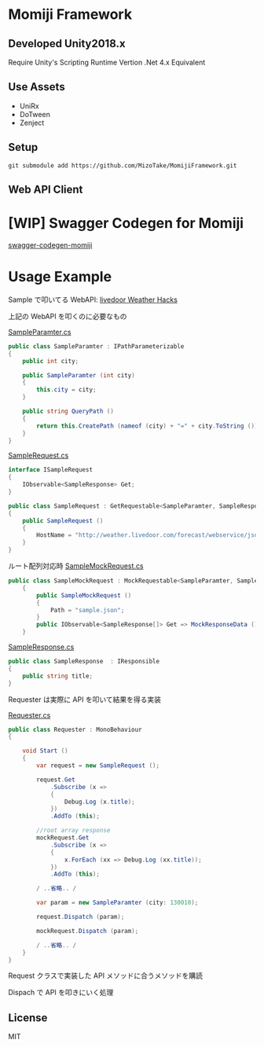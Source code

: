 # Momiji Framework

## Developed Unity2018.x

Require Unity's Scripting Runtime Vertion .Net 4.x Equivalent

## Use Assets

- UniRx
- DoTween
- Zenject

## Setup

```
git submodule add https://github.com/MizoTake/MomijiFramework.git
```

## Web API Client

# [WIP] Swagger Codegen for Momiji

[swagger-codegen-momiji](https://github.com/MizoTake/swagger-codegen-momiji)

# Usage Example

Sample で叩いてる WebAPI: [livedoor Weather Hacks](http://weather.livedoor.com/weather_hacks/webservice)

上記の WebAPI を叩くのに必要なもの

[SampleParamter.cs](https://github.com/MizoTake/MomijiFramework/blob/master/Example/SampleRequest/Scripts/Sample/SampleParamter.cs)

```csharp:SampleParamter.cs
public class SampleParamter : IPathParameterizable
{
	public int city;

	public SampleParamter (int city)
	{
		this.city = city;
	}

	public string QueryPath ()
	{
		return this.CreatePath (nameof (city) + "=" + city.ToString ());
	}
}
```

[SampleRequest.cs](https://github.com/MizoTake/MomijiFramework/blob/master/Example/SampleRequest/Scripts/Sample/SampleRequest.cs)

```csharp:SampleRequest.cs
interface ISampleRequest
{
	IObservable<SampleResponse> Get;
}

public class SampleRequest : GetRequestable<SampleParamter, SampleResponse>, ISampleRequest
{
	public SampleRequest ()
	{
		HostName = "http://weather.livedoor.com/forecast/webservice/json/v1";
	}
}
```

ルート配列対応時
[SampleMockRequest.cs](https://github.com/MizoTake/MomijiFramework/blob/master/Example/SampleRequest/Scripts/Sample/SampleMockRequest.cs)

```csharp:SampleMockRequest.cs
public class SampleMockRequest : MockRequestable<SampleParamter, SampleResponse[]>, IListSampleRequest
    {
        public SampleMockRequest ()
        {
            Path = "sample.json";
        }
        public IObservable<SampleResponse[]> Get => MockResponseData ();
    }
```

[SampleResponse.cs](https://github.com/MizoTake/MomijiFramework/blob/master/Example/SampleRequest/Scripts/Sample/SampleResponse.cs)

```csharp:SampleParamter.cs
public class SampleResponse  : IResponsible
{
	public string title;
}
```

Requester は実際に API を叩いて結果を得る実装

[Requester.cs](https://github.com/MizoTake/MomijiFramework/blob/master/Example/SampleRequest/Scripts/Requester.cs)

```csharp:SampleParamter.cs
public class Requester : MonoBehaviour
{

	void Start ()
	{
		var request = new SampleRequest ();

		request.Get
			.Subscribe (x =>
			{
				Debug.Log (x.title);
			})
			.AddTo (this);

		//root array response
		mockRequest.Get
			.Subscribe (x =>
			{
				x.ForEach (xx => Debug.Log (xx.title));
			})
			.AddTo (this);

		/ ..省略.. /

		var param = new SampleParamter (city: 130010);

		request.Dispatch (param);

		mockRequest.Dispatch (param);

		/ ..省略.. /
	}
}
```

Request クラスで実装した API メソッドに合うメソッドを購読

Dispach で API を叩きにいく処理

## License

MIT
